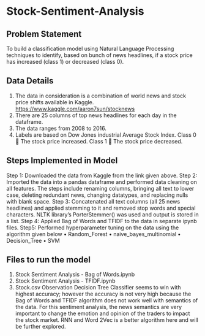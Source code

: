 # Stock-Sentiment-Analysis

## Problem Statement
To build a classification model using Natural Language Processing techniques to identify, based on bunch of news headlines, if a stock price has increased (class 1) or decreased (class 0).

## Data Details
1)	The data in consideration is a combination of world news and stock price shifts available in Kaggle.
https://www.kaggle.com/aaron7sun/stocknews
2)	There are 25 columns of top news headlines for each day in the dataframe.
3)	The data ranges from 2008 to 2016.
4)	Labels are based on Dow Jones industrial Average Stock Index. 
Class 0  The stock price increased.
Class 1  The stock price decreased.

## Steps Implemented in Model
Step 1: Downloaded the data from Kaggle from the link given above.
Step 2: Imported the data into a pandas dataframe and performed data cleaning on all features. The steps include renaming columns, bringing all text to lower case, deleting redundant news, changing datatypes, and replacing nulls with blank space.
Step 3: Concatenated all text columns (all 25 news headlines) and applied stemming to it and removed stop words and special characters. NLTK library’s PorterStemmer() was used and output is stored in a list.
Step 4: Applied Bag of Words and TFIDF to the data in separate ipynb files. 
Step5: Performed hyperparameter tuning on the data using the algorithm given below
•	Random_Forest
•	naive_bayes_multinomial
•	Decision_Tree
•	SVM


## Files to run the model
1)	Stock Sentiment Analysis - Bag of Words.ipynb
2)	Stock Sentiment Analysis - TFIDF.ipynb
3)	Stock.csv
Observation
Decision Tree Classifier seems to win with highest accuracy; however the accuracy is not very high because the Bag of Words and TFIDF algorithm does not work well with semantics of the data. For this sentiment analysis, the news semantics are very important to change the emotion and opinion of the traders to impact the stock market. RNN and Word 2Vec is a better algorithm here and will be further explored.

